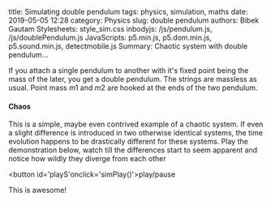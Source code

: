 title: Simulating double pendulum
tags: physics, simulation, maths
date: 2019-05-05 12:28
category: Physics
slug: double pendulum
authors: Bibek Gautam
Stylesheets: style_sim.css
inbodyjs: /js/pendulum.js, /js/doublePendulum.js
JavaScripts: p5.min.js, p5.dom.min.js, p5.sound.min.js, detectmobile.js
Summary: Chaotic system with double pendulum...

If you attach a single pendulum to another with it's fixed point being the mass of the later, you get a double pendulum. The strings are massless as usual. Point mass $m1$ and $m2$ are hooked at the ends of the two pendulum.
<div id='trailer' class='sketchContainer'></div>

#### Chaos
This is a simple, maybe even contrived example of a chaotic system. If even a slight difference is
introduced in two otherwise identical systems, the time evolution happens to be drastically different for these systems. Play the demonstration below, watch till the differences start to seem apparent and notice how wildly they diverge from each other  

<span id='slight_1' class='sketchContainer'></span> <span id='slight_2' class='sketchContainer'></span>

<button id='playS'onclick='simPlay()'>play/pause</button>


This is awesome!
